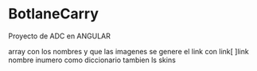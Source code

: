 # BotlaneCarry
Proyecto de ADC en ANGULAR

array con los nombres y que las imagenes se genere el link con link[ ]link nombre inumero como diccionario tambien ls skins
